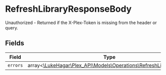 # RefreshLibraryResponseBody

Unauthorized - Returned if the X-Plex-Token is missing from the header or query.


## Fields

| Field                                                                                                                | Type                                                                                                                 | Required                                                                                                             | Description                                                                                                          |
| -------------------------------------------------------------------------------------------------------------------- | -------------------------------------------------------------------------------------------------------------------- | -------------------------------------------------------------------------------------------------------------------- | -------------------------------------------------------------------------------------------------------------------- |
| `errors`                                                                                                             | array<[\LukeHagar\Plex_API\Models\Operations\RefreshLibraryErrors](../../Models/Operations/RefreshLibraryErrors.md)> | :heavy_minus_sign:                                                                                                   | N/A                                                                                                                  |